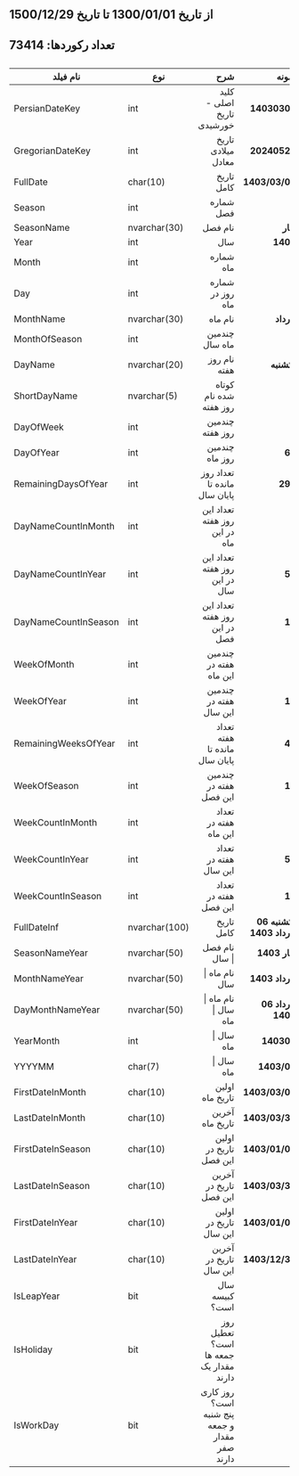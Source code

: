 ## از تاریخ 1300/01/01 تا تاریخ 1500/12/29
## تعداد رکوردها: 73414
##



| **نام فیلد**         | **نوع**       |                                       **شرح** |                **نمونه** |
|----------------------|---------------|----------------------------------------------:|-------------------------:|
| PersianDateKey       | int           |                     کلید اصلی - تاریخ خورشیدی |             **14030306** |
| GregorianDateKey     | int           |                            تاریخ میلادی معادل |             **20240526** |
| FullDate             | char(10)      |                                    تاریخ کامل |           **1403/03/06** |
| Season               | int           |                                     شماره فصل |                    **1** |
| SeasonName           | nvarchar(30)  |                                       نام فصل |                 **بهار** |
| Year                 | int           |                                           سال |                 **1403** |
| Month                | int           |                                     شماره ماه |                    **3** |
| Day                  | int           |                              شماره روز در ماه |                    **6** |
| MonthName            | nvarchar(30)  |                                       نام ماه |                **خرداد** |
| MonthOfSeason        | int           |                                چندمین ماه سال |                    **3** |
| DayName              | nvarchar(20)  |                                  نام روز هفته |               **يكشنبه** |
| ShortDayName         | nvarchar(5)   |                        کوتاه شده نام روز هفته |                    **ی** |
| DayOfWeek            | int           |                               چندمین روز هفته |                    **2** |
| DayOfYear            | int           |                                چندمین روز ماه |                   **68** |
| RemainingDaysOfYear  | int           |                  تعداد روز مانده تا پایان سال |                  **298** |
| DayNameCountInMonth  | int           |                 تعداد این روز هفته در این ماه |                    **4** |
| DayNameCountInYear   | int           |                 تعداد این روز هفته در این سال |                   **52** |
| DayNameCountInSeason | int           |                 تعداد این روز هفته در این فصل |                   **13** |
| WeekOfMonth          | int           |                        چندمین هفته در این ماه |                    **2** |
| WeekOfYear           | int           |                        چندمین هفته در این سال |                   **11** |
| RemainingWeeksOfYear | int           |                 تعداد هفته مانده تا پایان سال |                   **42** |
| WeekOfSeason         | int           |                        چندمین هفته در این فصل |                   **11** |
| WeekCountInMonth     | int           |                         تعداد هفته در این ماه |                    **5** |
| WeekCountInYear      | int           |                         تعداد هفته در این سال |                   **53** |
| WeekCountInSeason    | int           |                         تعداد هفته در این فصل |                   **14** |
| FullDateInf          | nvarchar(100) |                                    تاریخ کامل | **يكشنبه 06 خرداد 1403** |
| SeasonNameYear       | nvarchar(50)  |                                نام فصل \| سال |            **بهار 1403** |
| MonthNameYear        | nvarchar(50)  |                                نام ماه \| سال |           **خرداد 1403** |
| DayMonthNameYear     | nvarchar(50)  |                         نام ماه \| سال \| ماه |        **06 خرداد 1403** |
| YearMonth            | int           |                                    سال \| ماه |               **140303** |
| YYYYMM               | char(7)       |                                    سال \| ماه |              **1403/03** |
| FirstDateInMonth     | char(10)      |                               اولین تاریخ ماه |           **1403/03/01** |
| LastDateInMonth      | char(10)      |                               آخرین تاریخ ماه |           **1403/03/31** |
| FirstDateInSeason    | char(10)      |                        اولین تاریخ در این فصل |           **1403/01/01** |
| LastDateInSeason     | char(10)      |                        آخرین تاریخ در این فصل |           **1403/03/31** |
| FirstDateInYear      | char(10)      |                        اولین تاریخ در این سال |           **1403/01/01** |
| LastDateInYear       | char(10)      |                        آخرین تاریخ در این سال |           **1403/12/30** |
| IsLeapYear           | bit           |                                سال کبیسه است؟ |                    **1** |
| IsHoliday            | bit           |        روز تعطیل است؟  جمعه ها مقدار یک دارند |                    **0** |
| IsWorkDay            | bit           | روز کاری است؟ پنج شنبه و جمعه مقدار صفر دارند |                    **1** |